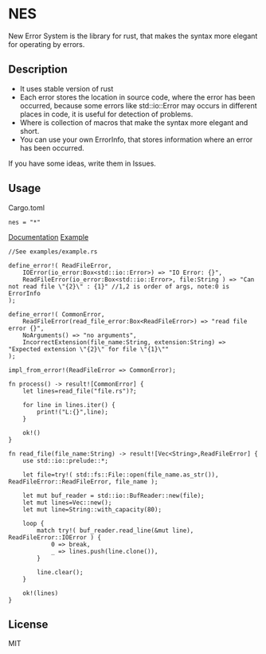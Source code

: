 # NES
New Error System is the library for rust, that makes the syntax more elegant for operating by errors.

Description
-----------
* It uses stable version of rust
* Each error stores the location in source code, where the error has been occurred, because some errors like std::io::Error may occurs in different places in code, it is useful for detection of problems.
* Where is collection of macros that make the syntax more elegant and short.
* You can use your own ErrorInfo, that stores information where an error has been occurred.

If you have some ideas, write them in Issues.

Usage
-----

Cargo.toml
```
nes = "*"
```

[Documentation](https://docs.rs/nes/0.1.0/nes/)
[Example](https://github.com/trionprog/nes/examples/example.rs)

```
//See examples/example.rs

define_error!( ReadFileError,
    IOError(io_error:Box<std::io::Error>) => "IO Error: {}",
    ReadFileError(io_error:Box<std::io::Error>, file:String ) => "Can not read file \"{2}\" : {1}" //1,2 is order of args, note:0 is ErrorInfo
);

define_error!( CommonError,
    ReadFileError(read_file_error:Box<ReadFileError>) => "read file error {}",
    NoArguments() => "no arguments",
    IncorrectExtension(file_name:String, extension:String) => "Expected extension \"{2}\" for file \"{1}\""
);

impl_from_error!(ReadFileError => CommonError);

fn process() -> result![CommonError] {
    let lines=read_file("file.rs")?;

    for line in lines.iter() {
        print!("L:{}",line);
    }

    ok!()
}

fn read_file(file_name:String) -> result![Vec<String>,ReadFileError] {
    use std::io::prelude::*;

    let file=try!( std::fs::File::open(file_name.as_str()), ReadFileError::ReadFileError, file_name );

    let mut buf_reader = std::io::BufReader::new(file);
    let mut lines=Vec::new();
    let mut line=String::with_capacity(80);

    loop {
        match try!( buf_reader.read_line(&mut line), ReadFileError::IOError ) {
            0 => break,
            _ => lines.push(line.clone()),
        }

        line.clear();
    }

    ok!(lines)
}
```

License
-------

MIT
